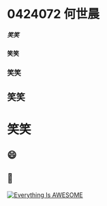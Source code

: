 # 0424072  何世晨
##### 笑笑
#### 笑笑
### 笑笑
## 笑笑
# 笑笑
## :smile: 
## :date:

[![Everything Is AWESOME](https://img.youtube.com/vi/StTqXEQ2l-Y/0.jpg)](https://www.youtube.com/watch?v=StTqXEQ2l-Y "Everything Is AWESOME")



